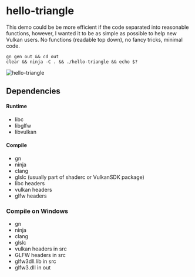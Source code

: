 # hello-triangle

This demo could be be more efficient if the code separated into reasonable functions, however, I wanted it to be as simple as possible to help new Vulkan users. No functions (readable top down), no fancy tricks, minimal code.

```
gn gen out && cd out
clear && ninja -C . && ./hello-triangle && echo $?
```
![hello-triangle](https://user-images.githubusercontent.com/60191958/94946985-ee116180-04aa-11eb-8d91-059c1f29fcf8.png)

## Dependencies

#### Runtime

- libc
- libglfw
- libvulkan

#### Compile

- gn
- ninja
- clang
- glslc (usually part of shaderc or VulkanSDK package)
- libc headers
- vulkan headers
- glfw headers

### Compile on Windows

- gn
- ninja
- clang
- glslc
- vulkan headers in src
- GLFW headers in src
- glfw3dll.lib in src
- glfw3.dll in out
